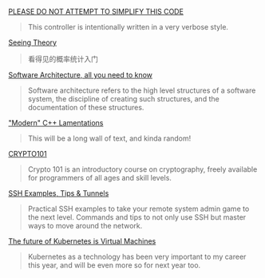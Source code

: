 [PLEASE DO NOT ATTEMPT TO SIMPLIFY THIS CODE](https://github.com/kubernetes/kubernetes/blob/ec2e767e59395376fa191d7c56a74f53936b7653/pkg/controller/volume/persistentvolume/pv_controller.go#L54)
> This controller is intentionally written in a very verbose style.

[Seeing Theory](https://seeing-theory.brown.edu/cn.html)
> 看得见的概率统计入门

[Software Architecture, all you need to know](https://share.composieux.fr/white-book-software-architecture.pdf)
> Software architecture refers to the high level structures of a software system, the discipline of creating such structures, and the documentation of these structures.

["Modern" C++ Lamentations](http://aras-p.info/blog/2018/12/28/Modern-C-Lamentations/)
> This will be a long wall of text, and kinda random!

[CRYPTO101](https://www.crypto101.io/)
> Crypto 101 is an introductory course on cryptography, freely available for programmers of all ages and skill levels.

[SSH Examples, Tips & Tunnels](https://hackertarget.com/ssh-examples-tunnels/)
> Practical SSH examples to take your remote system admin game to the next level. Commands and tips to not only use SSH but master ways to move around the network.

[The future of Kubernetes is Virtual Machines](https://tech.paulcz.net/blog/future-of-kubernetes-is-virtual-machines/)
> Kubernetes as a technology has been very important to my career this year, and will be even more so for next year too.